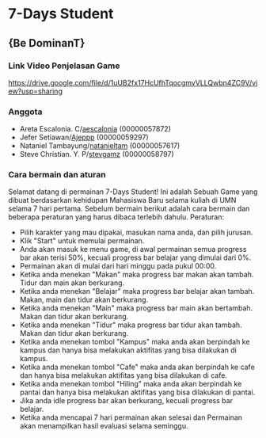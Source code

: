 # 7-Days Student
## {Be DominanT}

### Link Video Penjelasan Game
https://drive.google.com/file/d/1uUB2fx17HcUfhTqocgmvVLLQwbn4ZC9V/view?usp=sharing

### Anggota
- Areta Escalonia. C/[aescalonia](https://github.com/aescalonia) (00000057872)
- Jefer Setiawan/[Ajeppp](https://github.com/Ajeppp) (00000059297)
- Nataniel Tambayung/[natanieltam](https://github.com/natanieltam) (00000057617)
- Steve Christian. Y. P/[stevgamz](https://github.com/stevgamz) (00000058797)

### Cara bermain dan aturan

Selamat datang di permainan 7-Days Student! 
Ini adalah Sebuah Game yang dibuat berdasarkan kehidupan Mahasiswa Baru selama kuliah di UMN selama 7 hari pertama. 
Sebelum bermain berikut adalah cara bermain dan beberapa peraturan yang harus dibaca terlebih dahulu. 
Peraturan: 
- Pilih karakter yang mau dipakai, masukan nama anda, dan pilih jurusan.
- Klik "Start" untuk memulai permainan.
- Anda akan masuk ke menu game, di awal permainan semua progress bar akan terisi 50%, kecuali progress bar belajar yang dimulai dari 0%.
- Permainan akan di mulai dari hari minggu pada pukul 00:00.
- Ketika anda menekan "Makan" maka progress bar makan akan tambah. Tidur dan main akan berkurang.
- Ketika anda menekan "Belajar" maka progress bar belajar akan tambah. Makan, main dan tidur akan berkurang.
- Ketika anda menekan "Main" maka progress bar main akan bertambah. Makan dan tidur akan berkurang.  
- Ketika anda menekan "Tidur" maka progress bar tidur akan tambah. Makan dan tidur akan berkurang.
- Ketika anda menekan tombol "Kampus" maka anda akan berpindah ke kampus dan hanya bisa melakukan aktifitas yang bisa dilakukan di kampus.
- Ketika anda menekan tombol "Cafe" maka anda akan berpindah ke cafe dan hanya bisa melakukan aktifitas yang bisa dilakukan di cafe.
- Ketika anda menekan tombol "Hiling" maka anda akan berpindah ke pantai dan hanya bisa melakukan aktifitas yang bisa dilakukan di pantai.
- Jika anda idle progress bar akan berkurang, kecuali progress bar belajar.
- Ketika anda mencapai 7 hari permainan akan selesai dan Permainan akan menampilkan hasil evaluasi selama seminggu.
